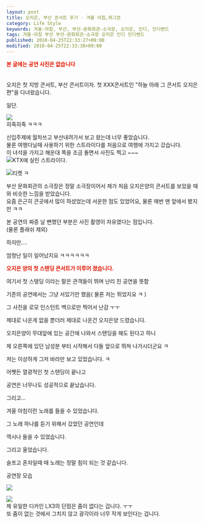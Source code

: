 ```yaml
---
layout: post
title: 오지은, 부산 콘서트 후기 - 겨울 아침,하그콘
category: Life Style
keywords: 겨울-아침, 부산, 부산-문화회관-소극장, 오지은, 인디, 인디밴드
tags: 겨울-아침 부산 부산-문화회관-소극장 오지은 인디 인디밴드
published: 2010-04-25T22:33:27+09:00
modified: 2010-04-25T22:33:38+09:00
---
```

**<font color="#e31600">본 글에는 공연 사진은 없습니다<br>
<br></font>**  
오지은 첫 지방 콘서트, 부산 콘서트이자. 첫 XXX콘서트인 "하늘 아래 그 콘서트 오지은편"을 다녀왔습니다.   
  
  
  
일단.  
  
  

![](/attachments/2010-04-25-cfile4.uf.171B7B1D4BD43C7549D67A.jpg)  
히죽히죽 ㅋㅋㅋ  
  
신입주제에 월차쓰고 부산내려가서 보고 왔는데 너무 좋았습니다.  
물론 여행다닐때 사용하기 위한 스트라이다를 처음으로&nbsp;여행에 가지고 갔습니다.&nbsp;  
이 녀석을 가지고 해운대 쪽을 조금 돌면서 사진도 찍고 ~~~  
![KTX에 실린 스트라이다.](/attachments/2010-04-25-cfile10.uf.1559811E4BD43D631FE559.jpg)  

  
  

![](/attachments/2010-04-25-cfile2.uf.1303160F4BD43E8A98EB78.JPG)티켓 ㅋ  
  
  
부산 문화회관의 소극장은 정말 소극장이어서 제가 처음 오지은양의 콘서트를 보았을 때와 비슷한 느낌을 받았습니다.  
요즘 은근히 큰곳에서 많이 하셨었는데 서운한 점도 있었어요, 물론 매번 맨 앞에서 봤지만 ㅋㅋ  
  
본 공연의 짜증 날 뻔했던 부분은 사진 촬영이 자유였다는 점입니다.  
(물론 플래쉬 제외)  
  
하지만....   
  
엄청난 일이 일어났지요 ㅋㅋㅋㅋㅋㅋ  
  
**<font color="#e31600">오지은 양의 첫 스탠딩 콘서트가 이루어 졌습니다. </font>**  
  
여기서 첫 스탱딩 이라는 말은 관객들이 뛰며 난리 친 공연을 뜻함  
  
기존의 공연에서는 그냥 서있기만 했음( 물론 저는 뛰었지요 ㅋ )  
  
그 사진을 로모 인스턴트 백으로만 찍어서 난감 ㅜㅜ  
  
제대로 나온게 없을 뿐더러 제대로 나온건 오지은양 드렸습니다.  
  
  
오지은양이 무대앞에 있는 공간에 나와서 스탠딩을 해도 된다고 하니  
  
제 오른쪽에 있던 남성분 부터 시작해서 다들 앞으로 뛰쳐 나가시더군요 ㅋ  
  
  
저는&nbsp;이상하게 그저 바라만 보고 있었습니다. ㅋ  
  
어쨋든 열광적인 첫 스탠딩이 끝나고   
  
공연은 너무나도 성공적으로 끝났습니다.   
  
  
그리고...  
  
겨울 아침이란 노래를 들을 수 있었습니다.  
  
그 노래 하나를 듣기 위해서 갔었던 공연인데  
  
역시나 들을 수 있었습니다.  
  
그리고 울었습니다.   
  
슬프고 혼자일때&nbsp;때 노래는 정말 힘이 되는 것 같습니다.  
  
  
  
공연장 모습  
  
  
![](/attachments/2010-04-25-P1110625.jpg)  
  
  
  
![](/attachments/2010-04-25-P1110627.jpg)  
제 유일한 디카인 LX3의&nbsp;단점은 줌이 없다는 겁니다. ㅜㅜ  
또 줌이 없는 것에서 그치지 않고 광각이라 너무 작게 보인다는 겁니다.  
  
  
  
  

